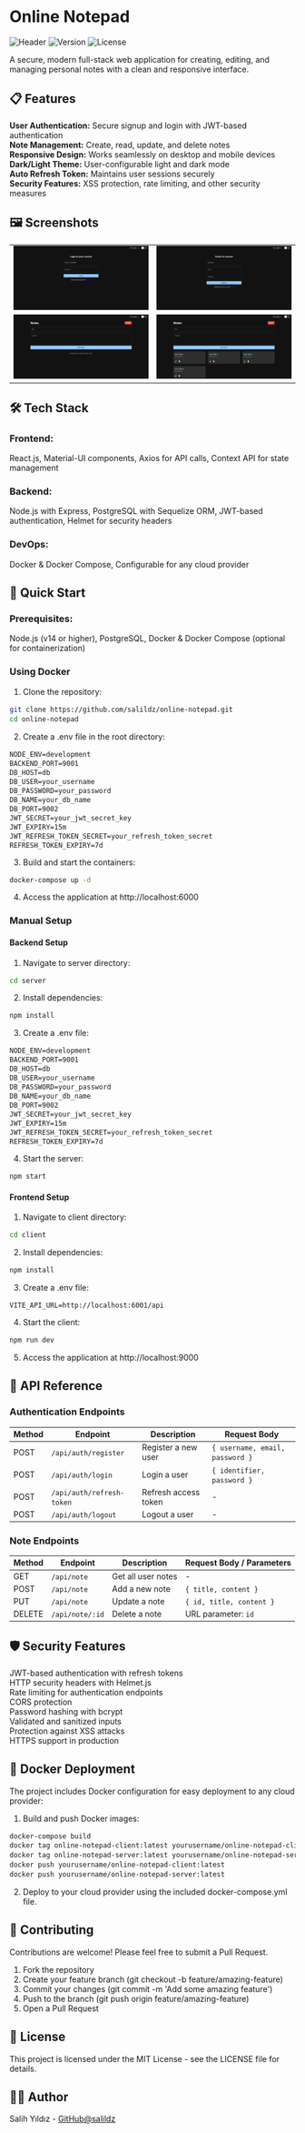 # **Online Notepad**
<img alt="Header" src="https://img.shields.io/badge/Status-Active-success"> <img alt="Version" src="https://img.shields.io/badge/Version-1.0.0-blue"> <img alt="License" src="https://img.shields.io/badge/License-MIT-green">

A secure, modern full-stack web application for creating, editing, and managing personal notes with a clean and responsive interface.

## **📋 Features**

**User Authentication:** Secure signup and login with JWT-based authentication  
**Note Management:** Create, read, update, and delete notes  
**Responsive Design:** Works seamlessly on desktop and mobile devices  
**Dark/Light Theme:** User-configurable light and dark mode  
**Auto Refresh Token:** Maintains user sessions securely  
**Security Features:** XSS protection, rate limiting, and other security measures  

## **🖼️ Screenshots**

<table> <tr> <td><img src="https://github.com/salildz/online-notepad/blob/main/readmePics/login.png" alt= "Login Page"/></td> <td><img src="https://github.com/salildz/online-notepad/blob/main/readmePics/register.png" alt="Register Page" /></td> </tr> <tr> <td><img src="https://github.com/salildz/online-notepad/blob/main/readmePics/noNotes.png" alt="Note Page" /></td> <td><img src="https://github.com/salildz/online-notepad/blob/main/readmePics/4NotesEnglish.png" alt="Note Page" /></td> </tr> </table>

## **🛠️ Tech Stack**
### Frontend:
React.js, Material-UI components, Axios for API calls, Context API for state management
### Backend:
Node.js with Express, PostgreSQL with Sequelize ORM, JWT-based authentication, Helmet for security headers
### DevOps:
Docker & Docker Compose, Configurable for any cloud provider

## **🚀 Quick Start**
### Prerequisites:
Node.js (v14 or higher), PostgreSQL, Docker & Docker Compose (optional for containerization)

### Using Docker
1. Clone the repository:
```bash
git clone https://github.com/salildz/online-notepad.git
cd online-notepad
```

2. Create a .env file in the root directory:
```
NODE_ENV=development
BACKEND_PORT=9001
DB_HOST=db
DB_USER=your_username
DB_PASSWORD=your_password
DB_NAME=your_db_name
DB_PORT=9002
JWT_SECRET=your_jwt_secret_key
JWT_EXPIRY=15m
JWT_REFRESH_TOKEN_SECRET=your_refresh_token_secret
REFRESH_TOKEN_EXPIRY=7d
```

3. Build and start the containers:
```bash
docker-compose up -d
```

4. Access the application at http://localhost:6000

### Manual Setup
#### Backend Setup
1. Navigate to server directory:
```bash
cd server
```

2. Install dependencies:
```bash
npm install
```

3. Create a .env file:
```
NODE_ENV=development
BACKEND_PORT=9001
DB_HOST=db
DB_USER=your_username
DB_PASSWORD=your_password
DB_NAME=your_db_name
DB_PORT=9002
JWT_SECRET=your_jwt_secret_key
JWT_EXPIRY=15m
JWT_REFRESH_TOKEN_SECRET=your_refresh_token_secret
REFRESH_TOKEN_EXPIRY=7d
```

4. Start the server:
```bash
npm start
```

#### Frontend Setup
1. Navigate to client directory:
```bash
cd client
```

2. Install dependencies:
```bash
npm install
```

3. Create a .env file:
```
VITE_API_URL=http://localhost:6001/api
```

4. Start the client:
```bash
npm run dev
```

5. Access the application at http://localhost:9000

## **📝 API Reference**
### Authentication Endpoints
| Method | Endpoint              | Description                    | Request Body                           |
|--------|------------------------|--------------------------------|----------------------------------------|
| POST   | `/api/auth/register`   | Register a new user            | `{ username, email, password }`         |
| POST   | `/api/auth/login`      | Login a user                   | `{ identifier, password }`              |
| POST   | `/api/auth/refresh-token` | Refresh access token        | -                                      |
| POST   | `/api/auth/logout`     | Logout a user                  | -                                      |

### Note Endpoints
| Method | Endpoint         | Description           | Request Body / Parameters              |
|--------|------------------|-----------------------|----------------------------------------|
| GET    | `/api/note`      | Get all user notes    | -                                      |
| POST   | `/api/note`      | Add a new note        | `{ title, content }`                    |
| PUT    | `/api/note`      | Update a note         | `{ id, title, content }`                |
| DELETE | `/api/note/:id`  | Delete a note         | URL parameter: `id`                    |

## **🛡️ Security Features**
JWT-based authentication with refresh tokens  
HTTP security headers with Helmet.js  
Rate limiting for authentication endpoints  
CORS protection  
Password hashing with bcrypt  
Validated and sanitized inputs  
Protection against XSS attacks  
HTTPS support in production  

## **🐳 Docker Deployment**
The project includes Docker configuration for easy deployment to any cloud provider:

1. Build and push Docker images:
```bash
docker-compose build
docker tag online-notepad-client:latest yourusername/online-notepad-client:latest
docker tag online-notepad-server:latest yourusername/online-notepad-server:latest
docker push yourusername/online-notepad-client:latest
docker push yourusername/online-notepad-server:latest
```

2. Deploy to your cloud provider using the included docker-compose.yml file.

## **🤝 Contributing**
Contributions are welcome! Please feel free to submit a Pull Request.

1. Fork the repository
2. Create your feature branch (git checkout -b feature/amazing-feature)
3. Commit your changes (git commit -m 'Add some amazing feature')
4. Push to the branch (git push origin feature/amazing-feature)
5. Open a Pull Request

## **📄 License**
This project is licensed under the MIT License - see the LICENSE file for details.

## **👨‍💻 Author**
Salih Yıldız - [GitHub@salildz](https://github.com/salildz/)
